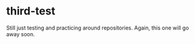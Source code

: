 # third-test
Still just testing and practicing around repositories. Again, this one will go away soon.
